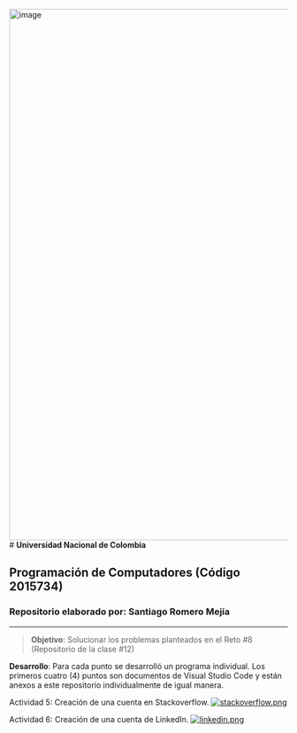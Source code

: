 <img width="959" alt="image" src="https://github.com/user-attachments/assets/cb4672f9-60bd-4faa-b3eb-3a6c2552cf3e" /># **Universidad Nacional de Colombia**
## **Programación de Computadores (Código 2015734)**
### **Repositorio elaborado por:** Santiago Romero Mejía
___

>**Objetivo**: Solucionar los problemas planteados en el Reto #8 (Repositorio de la clase #12)

**Desarrollo**: Para cada punto se desarrolló un programa individual. Los primeros cuatro (4) puntos son documentos de Visual Studio Code y están anexos a este repositorio individualmente de igual manera.

Actividad 5: Creación de una cuenta en Stackoverflow.
[![stackoverflow.png](https://i.postimg.cc/yx7FSHgD/stackoverflow.png)](https://postimg.cc/YGy4JTx7)

Actividad 6: Creación de una cuenta de LinkedIn.
[![linkedin.png](https://i.postimg.cc/cL5CRNjv/linkedin.png)](https://postimg.cc/PCYdH0dH)
